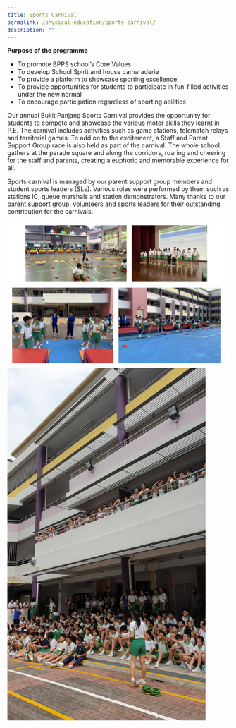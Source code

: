 ```yaml
---
title: Sports Carnival
permalink: /physical-education/sports-carnival/
description: ""
---
```

**Purpose of the programme**

*   To promote BPPS school’s Core Values
*   To develop School Spirit and house camaraderie
*   To provide a platform to showcase sporting excellence
*   To provide opportunities for students to participate in fun-filled activities under the new normal
*   To encourage participation regardless of sporting abilities

  

Our annual Bukit Panjang Sports Carnival provides the opportunity for students to compete and showcase the various motor skills they learnt in P.E. The carnival includes activities such as game stations, telematch relays and territorial games. To add on to the excitement, a Staff and Parent Support Group race is also held as part of the carnival. The whole school gathers at the parade square and along the corridors, roaring and cheering for the staff and parents, creating a euphoric and memorable experience for all.

  

Sports carnival is managed by our parent support group members and student sports leaders (SLs). Various roles were performed by them such as stations IC, queue marshals and station demonstrators. Many thanks to our parent support group, volunteers and sports leaders for their outstanding contribution for the carnivals.

![](/images/sportscarnival.png)
![](/images/Sports%20Carnival_4.png)